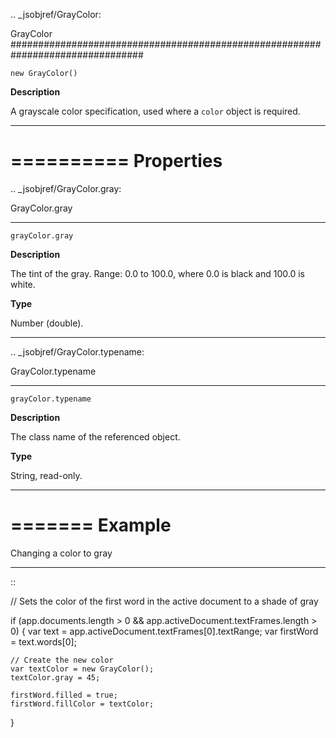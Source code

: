 .. _jsobjref/GrayColor:

GrayColor
################################################################################

``new GrayColor()``

**Description**

A grayscale color specification, used where a ``color`` object is required.

----

==========
Properties
==========

.. _jsobjref/GrayColor.gray:

GrayColor.gray
********************************************************************************

``grayColor.gray``

**Description**

The tint of the gray. Range: 0.0 to 100.0, where 0.0 is black and 100.0 is white.

**Type**

Number (double).

----

.. _jsobjref/GrayColor.typename:

GrayColor.typename
********************************************************************************

``grayColor.typename``

**Description**

The class name of the referenced object.

**Type**

String, read-only.

----

=======
Example
=======

Changing a color to gray
********************************************************************************

::

  // Sets the color of the first word in the active document to a shade of gray

  if (app.documents.length > 0 && app.activeDocument.textFrames.length > 0) {
    var text = app.activeDocument.textFrames[0].textRange;
    var firstWord = text.words[0];

    // Create the new color
    var textColor = new GrayColor();
    textColor.gray = 45;

    firstWord.filled = true;
    firstWord.fillColor = textColor;
  }

